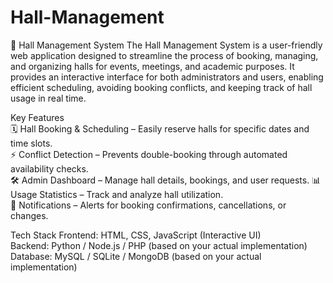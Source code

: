 # Hall-Management
📌 Hall Management System  The Hall Management System is a user-friendly web application designed to streamline the process of booking, managing, and organizing halls for events, meetings, and academic purposes. It provides an interactive interface for both administrators and users, enabling efficient scheduling, avoiding booking conflicts, and keeping track of hall usage in real time.  

Key Features  
🗓 Hall Booking & Scheduling – Easily reserve halls for specific dates and time slots.  
⚡ Conflict Detection – Prevents double-booking through automated availability checks.  
🛠 Admin Dashboard – Manage hall details, bookings, and user requests. 
📊 Usage Statistics – Track and analyze hall utilization.  
🔔 Notifications – Alerts for booking confirmations, cancellations, or changes.  

Tech Stack  Frontend: HTML, CSS, JavaScript (Interactive UI)  
Backend: Python / Node.js / PHP (based on your actual implementation) 
Database: MySQL / SQLite / MongoDB (based on your actual implementation)

